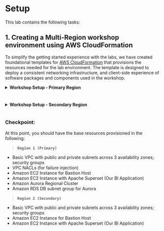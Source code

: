 # Setup

This lab contains the following tasks:

## 1. Creating a Multi-Region workshop environment using AWS CloudFormation

To simplify the getting started experience with the labs, we have created foundational templates for <a href="https://aws.amazon.com/cloudformation/" target="_blank">AWS CloudFormation</a> that provisions the resources needed for the lab environment. The template is designed to deploy a consistent networking infrastructure, and client-side experience of software packages and components used in the workshop.

<details>
<summary><b>Workshop Setup - Primary Region</b></summary>

On the upper right corner of the AWS Console, click on the region and select your primary region assigned to you.

> **`Region 1 (Primary)`** 

<a href="https://console.aws.amazon.com/cloudformation/home?region=eu-west-1#/stacks/new?stackName=labstack&templateURL=https://s3.amazonaws.com/[[bucket]]/templates/lab-with-cluster.yml" target="_blank"><img src="/assets/images/cloudformation-launch-stack.png" alt="Launch Stack - Primary"></a>

Click <a href=" " target="_blank">Launch Stack</a> to deploy the workshop environment. You can also download the [lab-gdb1-with-cluster.yml](/cfn/lab-gdb1-with-cluster.yml) template and manually upload it to CloudFormation.

The desired template should be pre-selected under **Amazon S3 URL**, click **Next**.

<span class="image">![Upload Template](../../modules/prerequisites/2-select-template.png?raw=true)</span>

In the field named **Stack Name**, enter the value `labstack`. For the **vpcAZs** parameter select 3 availability zones (AZs) from the dropdown. Click **Next**.

<span class="image">![Configure Stack Options](../../modules/prerequisites/2-stack-params.png?raw=true)</span>

On the **Configure stack options** page, leave the defaults as they are, scroll to the bottom and click **Next**.

<span class="image">![Advanced Options](../../modules/prerequisites/2-no-advanced-opts.png?raw=true)</span>

On the **Review labstack** page, scroll to the bottom, check the box that reads: **I acknowledge that AWS CloudFormation might create IAM resources with custom names** and then click **Create**.

<span class="image">![Review Stack Options](../../modules/prerequisites/2-review-stack.png?raw=true)</span>

The stack will take approximatively 20 minutes to provision, you can monitor the status on the **Stack detail** page. You can monitor the progress of the stack creation process by refreshing the **Events** tab. The latest event in the list will indicate `CREATE_COMPLETE` for the stack resource.

<span class="image">![Stack Status](../../modules/prerequisites/2-stack-status.png?raw=true)</span>

Once the status of the stack is `CREATE_COMPLETE`, click on the **Outputs** tab. The values here will be critical to the completion of the remainder of the lab.  Please take a moment to save these values somewhere that you will have easy access to them during the remainder of the lab. The names that appear in the **Key** column are referenced directly in the instructions in subsequent steps, using the parameter format: ==[outputKey]==

<span class="image">![Stack Outputs](../../modules/prerequisites/2-stack-outputs.png?raw=true)</span>
</details>

# 

<details>
<summary><b>Workshop Setup - Secondary Region</b></summary>

On the upper right corner of the AWS Console, click on your existing primary region name and switch over to the secondary region that is assigned to you.

> **`Region 2 (Secondary)`**

<a href="https://console.aws.amazon.com/cloudformation/home?region=eu-west-1#/stacks/new?stackName=labstack&templateURL=https://s3.amazonaws.com/[[bucket]]/templates/lab-with-cluster.yml" target="_blank"><img src="/assets/images/cloudformation-launch-stack.png" alt="Launch Stack - Secondary"></a>

Click <a href=" " target="_blank">Launch Stack</a> to deploy the workshop environment. You can also download the [lab-gdb2-no-cluster.yml](/cfn/lab-gdb2-no-cluster.yml) template and manually upload it to CloudFormation.

! Copy next steps from Region 1 after finalization

</details>

#

### Checkpoint:

At this point, you should have the base resources provisioned in the following:

> **`Region 1 (Primary)`**

* Basic VPC with public and private subnets across 3 availability zones; security groups
* VPC NACLs (for failure injection)
* Amazon EC2 Instance for Bastion Host
* Amazon EC2 Instance with Apache Superset (Our BI Application)
* Amazon Aurora Regional Cluster
* Amazon RDS DB subnet group for Aurora

> **`Region 2 (Secondary)`**

* Basic VPC with public and private subnets across 3 availability zones; security groups
* Amazon EC2 Instance for Bastion Host
* Amazon EC2 Instance with Apache Superset (Our BI Application)

